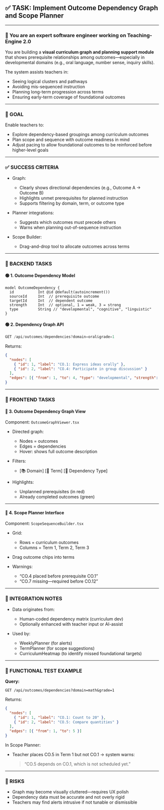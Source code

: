 ## ✅ TASK: Implement Outcome Dependency Graph and Scope Planner

---

### 🧠 You are an expert software engineer working on Teaching-Engine 2.0

You are building a **visual curriculum graph and planning support module** that shows prerequisite relationships among outcomes—especially in developmental domains (e.g., oral language, number sense, inquiry skills).

The system assists teachers in:

- Seeing logical clusters and pathways
- Avoiding mis-sequenced instruction
- Planning long-term progression across terms
- Ensuring early-term coverage of foundational outcomes

---

### 🔹 GOAL

Enable teachers to:

- Explore dependency-based groupings among curriculum outcomes
- Plan scope and sequence with outcome readiness in mind
- Adjust pacing to allow foundational outcomes to be reinforced before higher-level goals

---

### ✅ SUCCESS CRITERIA

- Graph:

  - Clearly shows directional dependencies (e.g., Outcome A → Outcome B)
  - Highlights unmet prerequisites for planned instruction
  - Supports filtering by domain, term, or outcome type

- Planner integrations:

  - Suggests which outcomes must precede others
  - Warns when planning out-of-sequence instruction

- Scope Builder:

  - Drag-and-drop tool to allocate outcomes across terms

---

### 🔧 BACKEND TASKS

#### 🟢 1. Outcome Dependency Model

```prisma
model OutcomeDependency {
  id           Int @id @default(autoincrement())
  sourceId     Int  // prerequisite outcome
  targetId     Int  // dependent outcome
  strength     Int  // optional, 1 = weak, 3 = strong
  type         String // "developmental", "cognitive", "linguistic"
}
```

#### 🟢 2. Dependency Graph API

```ts
GET /api/outcomes/dependencies?domain=oral&grade=1
```

Returns:

```json
{
  "nodes": [
    { "id": 1, "label": "CO.1: Express ideas orally" },
    { "id": 2, "label": "CO.4: Participate in group discussion" }
  ],
  "edges": [{ "from": 1, "to": 4, "type": "developmental", "strength": 2 }]
}
```

---

### 🎨 FRONTEND TASKS

#### 🔵 3. Outcome Dependency Graph View

Component: `OutcomeGraphViewer.tsx`

- Directed graph:

  - Nodes = outcomes
  - Edges = dependencies
  - Hover: shows full outcome description

- Filters:

  - \[📚 Domain] \[📅 Term] \[🧱 Dependency Type]

- Highlights:

  - Unplanned prerequisites (in red)
  - Already completed outcomes (green)

---

#### 🔵 4. Scope Planner Interface

Component: `ScopeSequenceBuilder.tsx`

- Grid:

  - Rows = curriculum outcomes
  - Columns = Term 1, Term 2, Term 3

- Drag outcome chips into terms
- Warnings:

  - “CO.4 placed before prerequisite CO.1”
  - “CO.7 missing—required before CO.12”

---

### 🔗 INTEGRATION NOTES

- Data originates from:

  - Human-coded dependency matrix (curriculum dev)
  - Optionally enhanced with teacher input or AI-assist

- Used by:

  - WeeklyPlanner (for alerts)
  - TermPlanner (for scope suggestions)
  - CurriculumHeatmap (to identify missed foundational targets)

---

### 🧪 FUNCTIONAL TEST EXAMPLE

**Query:**

```http
GET /api/outcomes/dependencies?domain=math&grade=1
```

Returns:

```json
{
  "nodes": [
    { "id": 1, "label": "CO.1: Count to 20" },
    { "id": 2, "label": "CO.5: Compare quantities" }
  ],
  "edges": [{ "from": 1, "to": 5 }]
}
```

In Scope Planner:

- Teacher places CO.5 in Term 1 but not CO.1 → system warns:

  > “CO.5 depends on CO.1, which is not scheduled yet.”

---

### 🚩 RISKS

- Graph may become visually cluttered—requires UX polish
- Dependency data must be accurate and not overly rigid
- Teachers may find alerts intrusive if not tunable or dismissible
